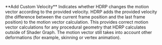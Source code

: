 <tr>
<td>**Add Custom Velocity**</td>
<td>Indicates whether HDRP changes the motion vector according to the provided velocity. HDRP adds the provided velocity (the difference between the current frame position and the last frame position) to the motion vector calculation. This provides correct motion vector calculations for any procedural geometry that HDRP calculates outside of Shader Graph. The motion vector still takes into account other deformations (for example, skinning or vertex animation).</td>
</tr>
